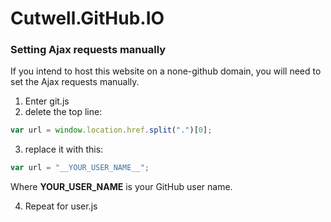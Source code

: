 # Cutwell.GitHub.IO


### Setting Ajax requests manually
If you intend to host this website on a none-github domain, you will need to set the Ajax requests manually.
1. Enter git.js
2. delete the top line:
```javascript
var url = window.location.href.split(".")[0];
```
3. replace it with this:
```javascript
var url = "__YOUR_USER_NAME__";
```
Where __YOUR_USER_NAME__ is your GitHub user name.

4. Repeat for user.js
